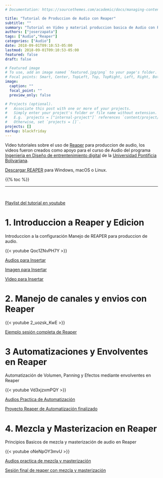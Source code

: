 ```yaml
---
# Documentation: https://sourcethemes.com/academic/docs/managing-content/

title: "Tutorial de Produccion de Audio con Reaper"
subtitle: ""
summary: "Tutorial en Video y material produccion basica de Audio con Reaper"
authors: ["joserzapata"]
tags: ["Audio","Reaper"]
categories: ["Audio"]
date: 2018-09-01T09:10:53-05:00
lastmod: 2018-09-01T09:10:53-05:00
featured: false
draft: false

# Featured image
# To use, add an image named `featured.jpg/png` to your page's folder.
# Focal points: Smart, Center, TopLeft, Top, TopRight, Left, Right, BottomLeft, Bottom, BottomRight.
image:
  caption: ""
  focal_point: ""
  preview_only: false

# Projects (optional).
#   Associate this post with one or more of your projects.
#   Simply enter your project's folder or file name without extension.
#   E.g. `projects = ["internal-project"]` references `content/project/deep-learning/index.md`.
#   Otherwise, set `projects = []`.
projects: []
markup: blackfriday
---
```

Video tutoriales sobre el uso de [Reaper](http://reaper.fm/) para produccion de audio,
los videos fueron creados como apoyo para el curso de Audio del programa [Ingenieria en Diseño de entrentenimiento digital](https://www.upb.edu.co/es/pregrados/ingenieria-diseno-entretenimiento-medellin) de la [Universidad Pontificia Bolivariana](https://www.upb.edu.co/).

[Descargar REAPER](http://reaper.fm/download.php) para Windows, macOS o Linux.

{{% toc %}}

***

<script type="text/javascript" src="https://cdnjs.buymeacoffee.com/1.0.0/button.prod.min.js" data-name="bmc-button" data-slug="joserzapata" data-color="#328cc1" data-emoji="" data-font="Cookie" data-text="Comprame un Cafe" data-outline-color="#000000" data-font-color="#ffffff" data-coffee-color="#FFDD00" ></script><br>


[Playlist del tutorial en youtube](https://www.youtube.com/watch?v=Qoc1ZNvPH7Y&list=PLW2bAKkMAGl6DTqEqEEGKnNExeAuMM1yb) 

# 1. Introduccion a Reaper y Edicion
Introduccion a la configuración Manejo de REAPER para produccion de audio.

{{< youtube Qoc1ZNvPH7Y >}}

[Audios para Insertar](https://bit.ly/3fVWWQr)

[Imagen para Insertar](https://bit.ly/3kLlpLV)

[Video para Insertar](https://bit.ly/3aomHI9)

# 2. Manejo de canales y envios con Reaper

{{< youtube 2_uozsk_KwE >}}

[Ejemplo sesión completa de Reaper](https://bit.ly/3aqV01b)

# 3 Automatizaciones y Envolventes en Reaper
Automatización de Volumen, Panning y Efectos mediante envolventes en Reaper

{{< youtube Vd3xjzxmPQY >}}

[Audios Practica de Automatización](https://bit.ly/2CrdLVG)

[Proyecto Reaper de Automatización finalizado](https://bit.ly/31T953B)

# 4. Mezcla y Masterizacion en Reaper
Principios Basicos de mezcla y masterización de audio en Reaper

{{< youtube oNeNpOY3mvU >}}

[Audios practica de mezcla y masterización](https://bit.ly/2E8K1NJ)

[Sesión final de reaper  con mezcla y masterización](https://bit.ly/2PVnKpk)
